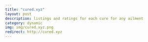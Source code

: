 ```yaml
---
title: "cured.xyz"
layout: post
description: listings and ratings for each cure for any ailment
category: dynamic
img: img/cured.xyz.png
redirect: http://cured.xyz
---
```


